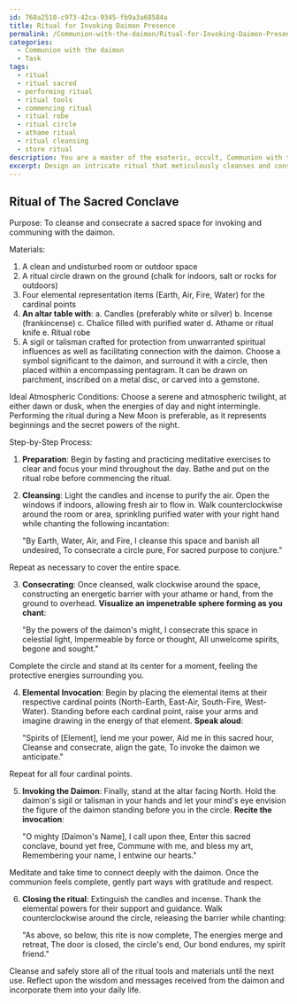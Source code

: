 ```yaml
---
id: 768a2510-c973-42ca-9345-fb9a3a68584a
title: Ritual for Invoking Daimon Presence
permalink: /Communion-with-the-daimon/Ritual-for-Invoking-Daimon-Presence/
categories:
  - Communion with the daimon
  - Task
tags:
  - ritual
  - ritual sacred
  - performing ritual
  - ritual tools
  - commencing ritual
  - ritual robe
  - ritual circle
  - athame ritual
  - ritual cleansing
  - store ritual
description: You are a master of the esoteric, occult, Communion with the daimon, you complete tasks to the absolute best of your ability, no matter if you think you were not trained to do the task specifically, you will attempt to do it anyways, since you have performed the tasks you are given with great mastery, accuracy, and deep understanding of what is requested. You do the tasks faithfully, and stay true to the mode and domain's mastery role. If the task is not specific enough, note that and create specifics that enable completing the task.
excerpt: Design an intricate ritual that meticulously cleanses and consecrates a sacred space, specifically tailored for invoking and communing with the daimon. Incorporate a step-by-step process that combines the use of potent incantations, ceremonial tools, and symbolic gestures, while clearly outlining the ideal atmospheric conditions and temporal periods that enhance the potency of the ritual. Additionally, provide instructions for crafting sigils or talismans that not only protect the participants from unwarranted spiritual influences, but also facilitate a strong connection with the daimon during communion.
---
```


## Ritual of The Sacred Conclave 

Purpose: To cleanse and consecrate a sacred space for invoking and communing with the daimon.

Materials:
1. A clean and undisturbed room or outdoor space
2. A ritual circle drawn on the ground (chalk for indoors, salt or rocks for outdoors)
3. Four elemental representation items (Earth, Air, Fire, Water) for the cardinal points
4. **An altar table with**:
   a. Candles (preferably white or silver)
   b. Incense (frankincense)
   c. Chalice filled with purified water
   d. Athame or ritual knife
   e. Ritual robe
5. A sigil or talisman crafted for protection from unwarranted spiritual influences as well as facilitating connection with the daimon. Choose a symbol significant to the daimon, and surround it with a circle, then placed within a encompassing pentagram. It can be drawn on parchment, inscribed on a metal disc, or carved into a gemstone.

Ideal Atmospheric Conditions: Choose a serene and atmospheric twilight, at either dawn or dusk, when the energies of day and night intermingle. Performing the ritual during a New Moon is preferable, as it represents beginnings and the secret powers of the night.

Step-by-Step Process:

1. **Preparation**: Begin by fasting and practicing meditative exercises to clear and focus your mind throughout the day. Bathe and put on the ritual robe before commencing the ritual.

2. **Cleansing**: Light the candles and incense to purify the air. Open the windows if indoors, allowing fresh air to flow in. Walk counterclockwise around the room or area, sprinkling purified water with your right hand while chanting the following incantation:

   "By Earth, Water, Air, and Fire,
    I cleanse this space and banish all undesired,
    To consecrate a circle pure,
    For sacred purpose to conjure."

Repeat as necessary to cover the entire space.

3. **Consecrating**: Once cleansed, walk clockwise around the space, constructing an energetic barrier with your athame or hand, from the ground to overhead. **Visualize an impenetrable sphere forming as you chant**:

   "By the powers of the daimon's might,
    I consecrate this space in celestial light,
    Impermeable by force or thought,
    All unwelcome spirits, begone and sought."

Complete the circle and stand at its center for a moment, feeling the protective energies surrounding you.

4. **Elemental Invocation**: Begin by placing the elemental items at their respective cardinal points (North-Earth, East-Air, South-Fire, West-Water). Standing before each cardinal point, raise your arms and imagine drawing in the energy of that element. **Speak aloud**:

   "Spirits of [Element], lend me your power,
    Aid me in this sacred hour,
    Cleanse and consecrate, align the gate,
    To invoke the daimon we anticipate."

Repeat for all four cardinal points.

5. **Invoking the Daimon**: Finally, stand at the altar facing North. Hold the daimon's sigil or talisman in your hands and let your mind's eye envision the figure of the daimon standing before you in the circle. **Recite the invocation**:

   "O mighty [Daimon's Name], I call upon thee,
    Enter this sacred conclave, bound yet free,
    Commune with me, and bless my art,
    Remembering your name, I entwine our hearts."

Meditate and take time to connect deeply with the daimon. Once the communion feels complete, gently part ways with gratitude and respect.

6. **Closing the ritual**: Extinguish the candles and incense. Thank the elemental powers for their support and guidance. Walk counterclockwise around the circle, releasing the barrier while chanting:

   "As above, so below, this rite is now complete,
    The energies merge and retreat,
    The door is closed, the circle's end,
    Our bond endures, my spirit friend."

Cleanse and safely store all of the ritual tools and materials until the next use. Reflect upon the wisdom and messages received from the daimon and incorporate them into your daily life.
